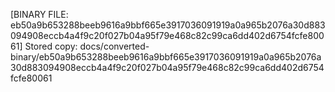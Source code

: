 [BINARY FILE: eb50a9b653288beeb9616a9bbf665e3917036091919a0a965b2076a30d883094908eccb4a4f9c20f027b04a95f79e468c82c99ca6dd402d6754fcfe80061]
Stored copy: docs/converted-binary/eb50a9b653288beeb9616a9bbf665e3917036091919a0a965b2076a30d883094908eccb4a4f9c20f027b04a95f79e468c82c99ca6dd402d6754fcfe80061
